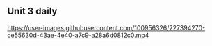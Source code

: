 ## Unit 3 daily

https://user-images.githubusercontent.com/100956326/227394270-ce55630d-43ae-4e40-a7c9-a28a6d0812c0.mp4

